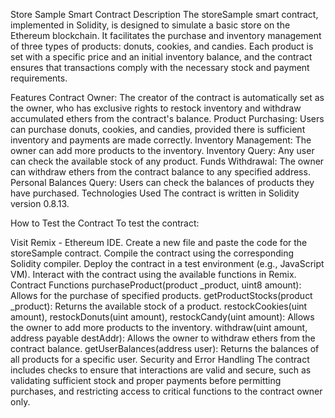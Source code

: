 Store Sample Smart Contract
Description
The storeSample smart contract, implemented in Solidity, is designed to simulate a basic store on the Ethereum blockchain. It facilitates the purchase and inventory management of three types of products: donuts, cookies, and candies. Each product is set with a specific price and an initial inventory balance, and the contract ensures that transactions comply with the necessary stock and payment requirements.

Features
Contract Owner: The creator of the contract is automatically set as the owner, who has exclusive rights to restock inventory and withdraw accumulated ethers from the contract's balance.
Product Purchasing: Users can purchase donuts, cookies, and candies, provided there is sufficient inventory and payments are made correctly.
Inventory Management: The owner can add more products to the inventory.
Inventory Query: Any user can check the available stock of any product.
Funds Withdrawal: The owner can withdraw ethers from the contract balance to any specified address.
Personal Balances Query: Users can check the balances of products they have purchased.
Technologies Used
The contract is written in Solidity version 0.8.13.

How to Test the Contract
To test the contract:

Visit Remix - Ethereum IDE.
Create a new file and paste the code for the storeSample contract.
Compile the contract using the corresponding Solidity compiler.
Deploy the contract in a test environment (e.g., JavaScript VM).
Interact with the contract using the available functions in Remix.
Contract Functions
purchaseProduct(product _product, uint8 amount): Allows for the purchase of specified products.
getProductStocks(product _product): Returns the available stock of a product.
restockCookies(uint amount), restockDonuts(uint amount), restockCandy(uint amount): Allows the owner to add more products to the inventory.
withdraw(uint amount, address payable destAddr): Allows the owner to withdraw ethers from the contract balance.
getUserBalances(address user): Returns the balances of all products for a specific user.
Security and Error Handling
The contract includes checks to ensure that interactions are valid and secure, such as validating sufficient stock and proper payments before permitting purchases, and restricting access to critical functions to the contract owner only.
